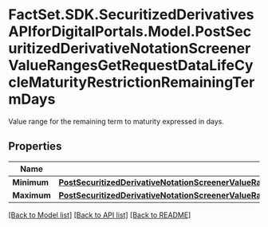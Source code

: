 # FactSet.SDK.SecuritizedDerivativesAPIforDigitalPortals.Model.PostSecuritizedDerivativeNotationScreenerValueRangesGetRequestDataLifeCycleMaturityRestrictionRemainingTermDays
Value range for the remaining term to maturity expressed in days.

## Properties

Name | Type | Description | Notes
------------ | ------------- | ------------- | -------------
**Minimum** | [**PostSecuritizedDerivativeNotationScreenerValueRangesGetRequestDataLifeCycleMaturityRestrictionRemainingTermDaysMinimum**](PostSecuritizedDerivativeNotationScreenerValueRangesGetRequestDataLifeCycleMaturityRestrictionRemainingTermDaysMinimum.md) |  | [optional] 
**Maximum** | [**PostSecuritizedDerivativeNotationScreenerValueRangesGetRequestDataLifeCycleMaturityRestrictionRemainingTermDaysMaximum**](PostSecuritizedDerivativeNotationScreenerValueRangesGetRequestDataLifeCycleMaturityRestrictionRemainingTermDaysMaximum.md) |  | [optional] 

[[Back to Model list]](../README.md#documentation-for-models) [[Back to API list]](../README.md#documentation-for-api-endpoints) [[Back to README]](../README.md)

